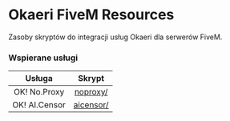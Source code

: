 # Okaeri FiveM Resources

Zasoby skryptów do integracji usług Okaeri dla serwerów FiveM.

### Wspierane usługi

|    Usługa    |  Skrypt  |
|:------------:|:--------:|
| OK! No.Proxy | [noproxy/](https://github.com/OkaeriPoland/okaeri-fivem/tree/master/src/noproxy) |
| OK! AI.Censor | [aicensor/](https://github.com/OkaeriPoland/okaeri-fivem/tree/master/src/aicensor) |
